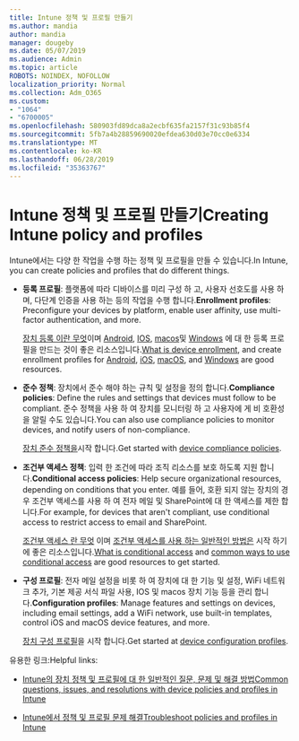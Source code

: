 ```yaml
---
title: Intune 정책 및 프로필 만들기
ms.author: mandia
author: mandia
manager: dougeby
ms.date: 05/07/2019
ms.audience: Admin
ms.topic: article
ROBOTS: NOINDEX, NOFOLLOW
localization_priority: Normal
ms.collection: Adm_O365
ms.custom:
- "1064"
- "6700005"
ms.openlocfilehash: 580903fd89dca8a2ecbf635fa2157f31c93b85f4
ms.sourcegitcommit: 5fb7a4b28859690020efdea630d03e70cc0e6334
ms.translationtype: MT
ms.contentlocale: ko-KR
ms.lasthandoff: 06/28/2019
ms.locfileid: "35363767"
---
```

# <a name="creating-intune-policy-and-profiles"></a><span data-ttu-id="9bdcd-102">Intune 정책 및 프로필 만들기</span><span class="sxs-lookup"><span data-stu-id="9bdcd-102">Creating Intune policy and profiles</span></span>

<span data-ttu-id="9bdcd-103">Intune에서는 다양 한 작업을 수행 하는 정책 및 프로필을 만들 수 있습니다.</span><span class="sxs-lookup"><span data-stu-id="9bdcd-103">In Intune, you can create policies and profiles that do different things.</span></span>

- <span data-ttu-id="9bdcd-104">**등록 프로필**: 플랫폼에 따라 디바이스를 미리 구성 하 고, 사용자 선호도를 사용 하며, 다단계 인증을 사용 하는 등의 작업을 수행 합니다.</span><span class="sxs-lookup"><span data-stu-id="9bdcd-104">**Enrollment profiles**: Preconfigure your devices by platform, enable user affinity, use multi-factor authentication, and more.</span></span>

  <span data-ttu-id="9bdcd-105">[장치 등록 이란 무엇](https://docs.microsoft.com/intune/device-enrollment)이며 [Android](https://docs.microsoft.com/intune/android-enroll), [IOS](https://docs.microsoft.com/intune/ios-enroll), [macos](https://docs.microsoft.com/intune/macos-enroll)및 [Windows](https://docs.microsoft.com/intune/windows-enrollment-methods) 에 대 한 등록 프로필을 만드는 것이 좋은 리소스입니다.</span><span class="sxs-lookup"><span data-stu-id="9bdcd-105">[What is device enrollment](https://docs.microsoft.com/intune/device-enrollment), and create enrollment profiles for [Android](https://docs.microsoft.com/intune/android-enroll), [iOS](https://docs.microsoft.com/intune/ios-enroll), [macOS](https://docs.microsoft.com/intune/macos-enroll), and [Windows](https://docs.microsoft.com/intune/windows-enrollment-methods) are good resources.</span></span>

- <span data-ttu-id="9bdcd-106">**준수 정책**: 장치에서 준수 해야 하는 규칙 및 설정을 정의 합니다.</span><span class="sxs-lookup"><span data-stu-id="9bdcd-106">**Compliance policies**: Define the rules and settings that devices must follow to be compliant.</span></span> <span data-ttu-id="9bdcd-107">준수 정책을 사용 하 여 장치를 모니터링 하 고 사용자에 게 비 호환성을 알릴 수도 있습니다.</span><span class="sxs-lookup"><span data-stu-id="9bdcd-107">You can also use compliance policies to monitor devices, and notify users of non-compliance.</span></span>

  <span data-ttu-id="9bdcd-108">[장치 준수 정책을](https://docs.microsoft.com/intune/device-compliance-get-started)시작 합니다.</span><span class="sxs-lookup"><span data-stu-id="9bdcd-108">Get started with [device compliance policies](https://docs.microsoft.com/intune/device-compliance-get-started).</span></span>
- <span data-ttu-id="9bdcd-109">**조건부 액세스 정책**: 입력 한 조건에 따라 조직 리소스를 보호 하도록 지원 합니다.</span><span class="sxs-lookup"><span data-stu-id="9bdcd-109">**Conditional access policies**: Help secure organizational resources, depending on conditions that you enter.</span></span> <span data-ttu-id="9bdcd-110">예를 들어, 호환 되지 않는 장치의 경우 조건부 액세스를 사용 하 여 전자 메일 및 SharePoint에 대 한 액세스를 제한 합니다.</span><span class="sxs-lookup"><span data-stu-id="9bdcd-110">For example, for devices that aren't compliant, use conditional access to restrict access to email and SharePoint.</span></span>

  <span data-ttu-id="9bdcd-111">[조건부 액세스 란 무엇](https://docs.microsoft.com/intune/conditional-access) 이며 [조건부 액세스를 사용 하는 일반적인 방법은](https://docs.microsoft.com/intune/conditional-access-intune-common-ways-use) 시작 하기에 좋은 리소스입니다.</span><span class="sxs-lookup"><span data-stu-id="9bdcd-111">[What is conditional access](https://docs.microsoft.com/intune/conditional-access) and [common ways to use conditional access](https://docs.microsoft.com/intune/conditional-access-intune-common-ways-use) are good resources to get started.</span></span>

- <span data-ttu-id="9bdcd-112">**구성 프로필**: 전자 메일 설정을 비롯 하 여 장치에 대 한 기능 및 설정, WiFi 네트워크 추가, 기본 제공 서식 파일 사용, IOS 및 macos 장치 기능 등을 관리 합니다.</span><span class="sxs-lookup"><span data-stu-id="9bdcd-112">**Configuration profiles**: Manage features and settings on devices, including email settings, add a WiFi network, use built-in templates, control iOS and macOS device features, and more.</span></span>

  <span data-ttu-id="9bdcd-113">[장치 구성 프로필](https://docs.microsoft.com/intune/device-profiles)을 시작 합니다.</span><span class="sxs-lookup"><span data-stu-id="9bdcd-113">Get started at [device configuration profiles](https://docs.microsoft.com/intune/device-profiles).</span></span>

<span data-ttu-id="9bdcd-114">유용한 링크:</span><span class="sxs-lookup"><span data-stu-id="9bdcd-114">Helpful links:</span></span>

- [<span data-ttu-id="9bdcd-115">Intune의 장치 정책 및 프로필에 대 한 일반적인 질문, 문제 및 해결 방법</span><span class="sxs-lookup"><span data-stu-id="9bdcd-115">Common questions, issues, and resolutions with device policies and profiles in Intune</span></span>](https://docs.microsoft.com/intune/device-profile-troubleshoot)

- [<span data-ttu-id="9bdcd-116">Intune에서 정책 및 프로필 문제 해결</span><span class="sxs-lookup"><span data-stu-id="9bdcd-116">Troubleshoot policies and profiles in Intune</span></span>](https://docs.microsoft.com/intune/troubleshoot-policies-in-microsoft-intune)
